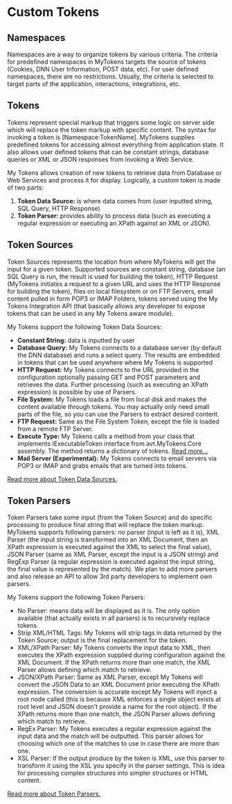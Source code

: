 # Custom Tokens

## Namespaces

Namespaces are a way to organize tokens by various criteria. The criteria for predefined namespaces in MyTokens targets the source of tokens (Cookies, DNN User Information, POST data, etc). For user defined namespaces, there are no restrictions. Usually, the criteria is selected to target parts of the application, interactions, integrations, etc.

## Tokens

Tokens represent special markup that triggers some logic on server side which will replace the token markup with specific content. The syntax for invoking a token is [Namespace:TokenName]. MyTokens supplies predefined tokens for accessing almost everything from application state. It also allows user defined tokens that can be constant strings, database queries or XML or JSON responses from invoking a Web Service. 

My Tokens allows creation of new tokens to retrieve data from Database or Web Services and process it for display. Logically, a custom token is made of two parts:

1. **Token Data Source:** is where data comes from (user inputted string, SQL Query, HTTP Response)
2. **Token Parser:** provides ability to process data (such as executing a regular expression or executing an XPath against an XML or JSON).

## Token Sources

Token Sources represents the location from where MyTokens will get the input for a given token. Supported sources are constant string, database (an SQL Query is run, the result is used for building the token), HTTP Request (MyTokens initiates a request to a given URL and uses the HTTP Response for building the token), files on local filesystem or on FTP Servers, email content pulled in form POP3 or IMAP Folders, tokens served using the My Tokens Integration API (that basically allows any developer to expose tokens that can be used in any My Tokens aware module). 

My Tokens support the following Token Data Sources:

* **Constant String:** data is inputted by user
* **Database Query:** My Tokens connects to a database server (by default the DNN database) and runs a select query. The results are embedded in tokens that can be used anywhere where My Tokens is supported
* **HTTP Request:** My Tokens connects to the URL provided in the configuration optionally passing GET and POST parameters and retrieves the data. Further processing (such as executing an XPath expression) is possible by use of Parsers.
* **File System:** My Tokens loads a file from local disk and makes the content available through tokens. You may actually only need small parts of the file, so you can use the Parsers to extract desired content.
* **FTP Request:** Same as the File System Token, except the file is loaded from a remote FTP Server.
* **Execute Type:** My Tokens calls a method from your class that implements IExecutableToken interface from avt.MyTokens.Core assembly. The method returns a dictionary of tokens. [Read more...](execute-type.html)
* **Mail Server (Experimental):** My Tokens connects to email servers via POP3 or IMAP and grabs emails that are turned into tokens.

[Read more about Token Data Sources.](data-sources.html)

## Token Parsers

Token Parsers take some input (from the Token Source) and do specific processing to produce final string that will replace the token markup. MyTokens supports following parsers: no parser (input is left as it is), XML Parser (the input string is transformed into an XML Document, then an XPath expression is executed against the XML to select the final value), JSON Parser (same as XML Parser, except the input is a JSON string) and RegExp Parser (a regular expression is executed against the input string, the final value is represented by the match). We plan to add more parsers and also release an API to allow 3rd party developers to implement own parsers.

My Tokens support the following Token Parsers:

* No Parser: means data will be displayed as it is. The only option available (that actually exists in all parsers) is to recursively replace tokens.
* Strip XML/HTML Tags: My Tokens will strip tags in data returned by the Token Source; output is the final replacement for the token.
* XML/XPath Parser: My Tokens converts the input data to XML, then executes the XPath expression supplied during configuration against the XML Document. If the XPath returns more than one match, the XML Parser allows defining which match to retrieve.
* JSON/XPath Parser: Same as XML Parser, except My Tokens will convert the JSON Data to an XML Document prior executing the XPath expression. The conversion is accurate except My Tokens will inject a root node called (this is because XML enforces a single object exists at root level and JSON doesn't provide a name for the root object). If the XPath returns more than one match, the JSON Parser allows defining which match to retrieve.
* RegEx Parser: My Tokens executes a regular expression against the input data and the match will be outputted. This parser allows for choosing which one of the matches to use in case there are more than one.
* XSL Parser: If the output produce by the token is XML, use this parser to transform it using the XSL you specify in the parser settings. This is idea for processing complex structures into simpler structures or HTML content.

[Read more about Token Parsers.](token-parsers.html)
